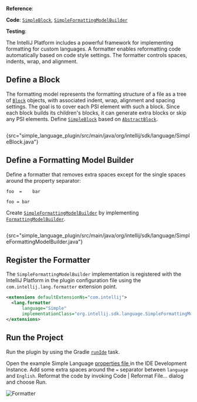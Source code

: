 [//]: # (title: 16. Formatter)

<!-- Copyright 2000-2022 JetBrains s.r.o. and other contributors. Use of this source code is governed by the Apache 2.0 license that can be found in the LICENSE file. -->

<tldr>

**Reference**: [](code_formatting.md)

**Code**: [`SimpleBlock`](%gh-sdk-samples%/simple_language_plugin/src/main/java/org/intellij/sdk/language/SimpleBlock.java),
[`SimpleFormattingModelBuilder`](%gh-sdk-samples%/simple_language_plugin/src/main/java/org/intellij/sdk/language/SimpleFormattingModelBuilder.java)

**Testing**: [](formatter_test.md)

</tldr>

<include from="language_and_filetype.md" element-id="custom_language_tutorial_header"></include>

The IntelliJ Platform includes a powerful framework for implementing formatting for custom languages.
A formatter enables reformatting code automatically based on code style settings.
The formatter controls spaces, indents, wrap, and alignment.

## Define a Block

The formatting model represents the formatting structure of a file as a tree of [`Block`](%gh-ic%/platform/code-style-api/src/com/intellij/formatting/Block.java) objects, with associated indent, wrap, alignment and spacing settings.
The goal is to cover each PSI element with such a block.
Since each block builds its children's blocks, it can generate extra blocks or skip any PSI elements.
Define [`SimpleBlock`](%gh-sdk-samples%/simple_language_plugin/src/main/java/org/intellij/sdk/language/SimpleBlock.java) based on [`AbstractBlock`](%gh-ic%/platform/code-style-impl/src/com/intellij/psi/formatter/common/AbstractBlock.java).

```java
```
{src="simple_language_plugin/src/main/java/org/intellij/sdk/language/SimpleBlock.java"}

## Define a Formatting Model Builder

Define a formatter that removes extra spaces except for the single spaces around the property separator:

<compare style="top-bottom">

```
foo  =    bar
```

```
foo = bar
```
</compare>

Create [`SimpleFormattingModelBuilder`](%gh-sdk-samples%/simple_language_plugin/src/main/java/org/intellij/sdk/language/SimpleFormattingModelBuilder.java) by implementing [`FormattingModelBuilder`](%gh-ic%/platform/code-style-api/src/com/intellij/formatting/FormattingModelBuilder.java).

```java
```
{src="simple_language_plugin/src/main/java/org/intellij/sdk/language/SimpleFormattingModelBuilder.java"}

## Register the Formatter

The `SimpleFormattingModelBuilder` implementation is registered with the IntelliJ Platform in the plugin configuration file using the `com.intellij.lang.formatter` extension point.

```xml
<extensions defaultExtensionNs="com.intellij">
  <lang.formatter
      language="Simple"
      implementationClass="org.intellij.sdk.language.SimpleFormattingModelBuilder"/>
</extensions>
```

## Run the Project

Run the plugin by using the Gradle [`runIde`](creating_plugin_project.md#running-a-plugin-with-the-runide-gradle-task) task.

Open the example Simple Language [properties file ](lexer_and_parser_definition.md#run-the-project) in the IDE Development Instance.
Add some extra spaces around the `=` separator between `language` and `English`.
Reformat the code by invoking <ui-path>Code | Reformat File...</ui-path> dialog and choose <control>Run</control>.

![Formatter](formatter.png)
